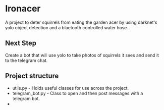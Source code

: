 # Ironacer
A project to deter squirrels from eating the garden acer by using darknet's yolo object detection and a bluetooth
controlled water hose. 

## Next Step
Create a bot that will use yolo to take photos of squirrels it sees and send it to the telegram chat. 

## Project structure
- utils.py - Holds useful classes for use across the project. 
- telegram_bot.py - Class to open and then post messages with a telegram bot. 
- 

